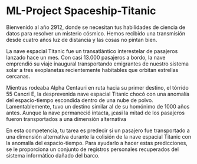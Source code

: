 # ML-Project Spaceship-Titanic

Bienvenido al año 2912, donde se necesitan tus habilidades de ciencia de datos para resolver un misterio cósmico. Hemos recibido una transmisión desde cuatro años luz de distancia y las cosas no pintan bien.

La nave espacial Titanic fue un transatlántico interestelar de pasajeros lanzado hace un mes. Con casi 13.000 pasajeros a bordo, la nave emprendió su viaje inaugural transportando emigrantes de nuestro sistema solar a tres exoplanetas recientemente habitables que orbitan estrellas cercanas.

Mientras rodeaba Alpha Centauri en ruta hacia su primer destino, el tórrido 55 Cancri E, la desprevenida nave espacial Titanic chocó con una anomalía del espacio-tiempo escondida dentro de una nube de polvo. Lamentablemente, tuvo un destino similar al de su homónimo de 1000 años antes. Aunque la nave permaneció intacta, ¡casi la mitad de los pasajeros fueron transportados a una dimensión alternativa

En esta competencia, tu tarea es predecir si un pasajero fue transportado a una dimensión alternativa durante la colisión de la nave espacial Titanic con la anomalía del espacio-tiempo. Para ayudarlo a hacer estas predicciones, se le proporciona un conjunto de registros personales recuperados del sistema informático dañado del barco.
